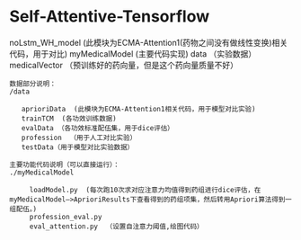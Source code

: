 # Self-Attentive-Tensorflow



 noLstm_WH_model  (此模块为ECMA-Attention1(药物之间没有做线性变换)相关代码，用于对比)
 myMedicalModel  (主要代码实现)
 data  （实验数据）
 medicalVector  （预训练好的药向量，但是这个药向量质量不好）
```
数据部分说明：
/data

   aprioriData  (此模块为ECMA-Attention1相关代码，用于模型对比实验)
   trainTCM  (各功效训练数据)
   evalData （各功效标准配伍集，用于dice评估）
   profession  （用于人工对比实验）
   testData（用于模型对比实验数据）

主要功能代码说明（可以直接运行）：
./myMedicalModel

     loadModel.py  (每次跑10次求对应注意力均值得到药组进行dice评估，在myMedicalModel—>AprioriResults下查看得到的药组项集，然后转用Apriori算法得到一组配伍。)
     profession_eval.py 
     eval_attention.py  （设置自注意力阈值,绘图代码）
     























